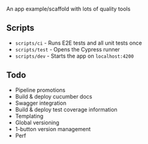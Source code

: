 An app example/scaffold with lots of quality tools

## Scripts

* `scripts/ci` - Runs E2E tests and all unit tests once
* `scripts/test` - Opens the Cypress runner
* `scripts/dev` - Starts the app on `localhost:4200`

## Todo

* Pipeline promotions
* Build & deploy cucumber docs
* Swagger integration
* Build & deploy test coverage information
* Templating
* Global versioning
* 1-button version management
* Perf
